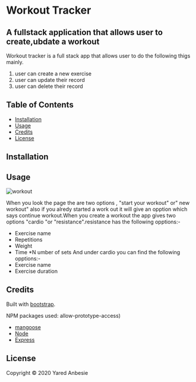 # Workout Tracker


## A fullstack application that allows user to create,ubdate a workout 

Workout tracker is a full stack app that allows user to do the following thigs mainly.
1. user can create a new exercise
2. user can update their record
3. user can delete their record

## Table of Contents

* [Installation](#installation)
* [Usage](#usage)
* [Credits](#credits)
* [License](#license)

## Installation



## Usage 



![workout](workout.gif)

When you look the page the are two options , "start your workout" or"  new workout" also if you alredy  started a work out it will give an opption which says continue workout.When you create a workout  the app gives two options "cardio "or "resistance".resistance has the following opptions:-
* Exercise name
* Repetitions
* Weight
* Time
*N umber of sets
And under cardio you can find the following opptions:-
* Exercise name
* Exercise duration


## Credits

Built with [bootstrap](https://getbootstrap.com/).

NPM packages used: 
allow-prototype-access)
* [mangoose](https://www.npmjs.com/package/mangoose)
* [Node ]("")
* [Express](https://www.npmjs.com/package/express)


## License

Copyright © 2020 Yared Anbesie